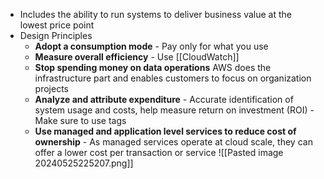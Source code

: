 - Includes the ability to run systems to deliver business value at the lowest price point
- Design Principles
	- **Adopt a consumption mode** - Pay only for what you use
	- **Measure overall efficiency** - Use [[CloudWatch]]
	- **Stop spending money on data operations** AWS does the infrastructure part and enables customers to focus on organization projects
	- **Analyze and attribute expenditure** - Accurate identification of system usage and costs, help measure return on investment (ROI) - Make sure to use tags
	- **Use managed and application level services to reduce cost of ownership** - As managed services operate at cloud scale, they can offer a lower cost per transaction or service
![[Pasted image 20240525225207.png]]